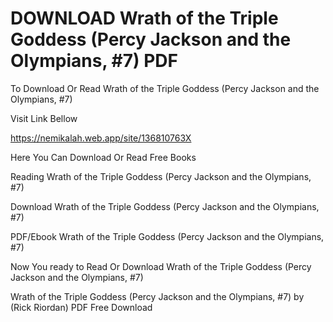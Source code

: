 # DOWNLOAD Wrath of the Triple Goddess (Percy Jackson and the Olympians, #7) PDF

To Download Or Read Wrath of the Triple Goddess (Percy Jackson and the Olympians, #7)

Visit Link Bellow

https://nemikalah.web.app/site/136810763X

Here You Can Download Or Read Free Books

Reading Wrath of the Triple Goddess (Percy Jackson and the Olympians, #7)

Download Wrath of the Triple Goddess (Percy Jackson and the Olympians, #7)

PDF/Ebook Wrath of the Triple Goddess (Percy Jackson and the Olympians, #7)

Now You ready to Read Or Download Wrath of the Triple Goddess (Percy Jackson and the Olympians, #7)

Wrath of the Triple Goddess (Percy Jackson and the Olympians, #7) by (Rick Riordan) PDF Free Download
